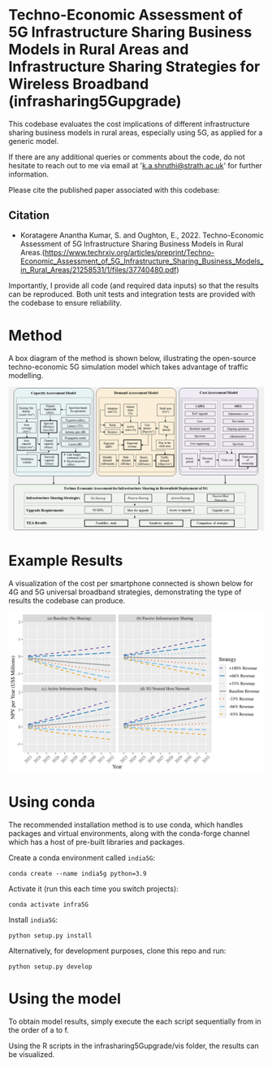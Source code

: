 Techno-Economic Assessment of 5G Infrastructure Sharing Business Models in Rural Areas and Infrastructure Sharing Strategies for Wireless Broadband (infrasharing5Gupgrade)
====

This codebase evaluates the cost implications of different infrastructure sharing business models in rural areas, especially using 5G, as applied for a generic model.

If there are any additional queries or comments about the code, do not hesitate to reach out to me via email at 'k.a.shruthi@strath.ac.uk' for further information.

Please cite the published paper associated with this codebase:

Citation
---------

- Koratagere Anantha Kumar, S. and Oughton, E., 2022. Techno-Economic Assessment of 5G Infrastructure Sharing Business Models in Rural Areas.(https://www.techrxiv.org/articles/preprint/Techno-Economic_Assessment_of_5G_Infrastructure_Sharing_Business_Models_in_Rural_Areas/21258531/1/files/37740480.pdf)

Importantly, I provide all code (and required data inputs) so that the results can be reproduced.
Both unit tests and integration tests are provided with the codebase to ensure reliability.

Method
======
A box diagram of the method is shown below, illustrating the open-source techno-economic 5G simulation model which takes advantage of traffic modelling.

<p align="center">
  <img src="/figures/method.png" />
</p>

Example Results
===============
A visualization of the cost per smartphone connected is shown below for 4G and 5G universal broadband strategies, demonstrating the type of results the codebase can produce.
<p align="center">
  <img src="/figures/results.png" />
</p>

Using conda
==========

The recommended installation method is to use conda, which handles packages and virtual
environments, along with the conda-forge channel which has a host of pre-built libraries and packages.

Create a conda environment called `india5G`:

    conda create --name india5g python=3.9

Activate it (run this each time you switch projects):

    conda activate infra5G

Install `india5G`:

    python setup.py install

Alternatively, for development purposes, clone this repo and run:

    python setup.py develop



Using the model
===============

To obtain model results, simply execute the each script sequentially from in the order of a to f.

Using the R scripts in the infrasharing5Gupgrade/vis folder, the results can be visualized.
